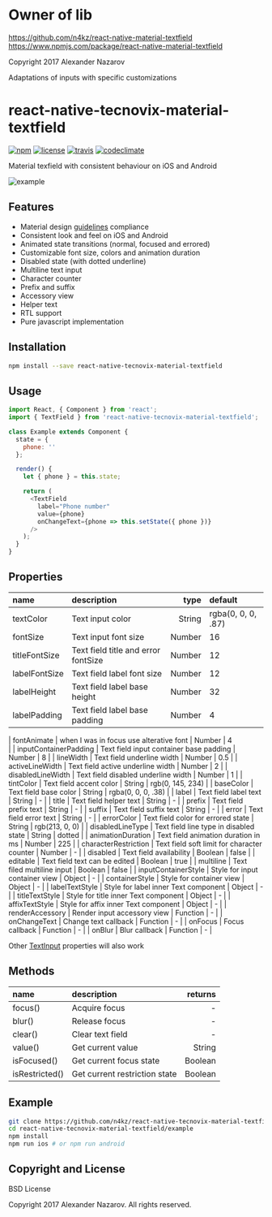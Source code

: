 [npm-badge]: https://img.shields.io/npm/v/react-native-material-textfield.svg?colorB=ff6d00
[npm-url]: https://www.npmjs.com/package/react-native-tecnovix-material-textfield
[license-badge]: https://img.shields.io/npm/l/react-native-material-textfield.svg?colorB=448aff
[license-url]: https://raw.githubusercontent.com/n4kz/react-native-material-textfield/master/license.txt
[travis-badge]: https://api.travis-ci.org/n4kz/react-native-material-textfield.svg?branch=master
[travis-url]: https://travis-ci.org/n4kz/react-native-material-textfield?branch=master
[codeclimate-badge]: https://img.shields.io/codeclimate/maintainability/n4kz/react-native-material-textfield.svg
[codeclimate-url]: https://codeclimate.com/github/n4kz/react-native-material-textfield
[example-url]: https://cloud.githubusercontent.com/assets/2055622/24325711/eaa4ff08-11af-11e7-8550-2504c1580979.gif
[rn-textinput]: https://facebook.github.io/react-native/docs/textinput.html#props
[md-textfield]: https://material.io/guidelines/components/text-fields.html

# Owner of lib

https://github.com/n4kz/react-native-material-textfield
https://www.npmjs.com/package/react-native-material-textfield

Copyright 2017 Alexander Nazarov

Adaptations of inputs with specific customizations

# react-native-tecnovix-material-textfield

[![npm][npm-badge]][npm-url]
[![license][license-badge]][license-url]
[![travis][travis-badge]][travis-url]
[![codeclimate][codeclimate-badge]][codeclimate-url]

Material texfield with consistent behaviour on iOS and Android

![example][example-url]

## Features

- Material design [guidelines][md-textfield] compliance
- Consistent look and feel on iOS and Android
- Animated state transitions (normal, focused and errored)
- Customizable font size, colors and animation duration
- Disabled state (with dotted underline)
- Multiline text input
- Character counter
- Prefix and suffix
- Accessory view
- Helper text
- RTL support
- Pure javascript implementation

## Installation

```bash
npm install --save react-native-tecnovix-material-textfield
```

## Usage

```javascript
import React, { Component } from 'react';
import { TextField } from 'react-native-tecnovix-material-textfield';

class Example extends Component {
  state = {
    phone: ''
  };

  render() {
    let { phone } = this.state;

    return (
      <TextField
        label="Phone number"
        value={phone}
        onChangeText={phone => this.setState({ phone })}
      />
    );
  }
}
```

## Properties

| name          | description                         |   type | default            |
| :------------ | :---------------------------------- | -----: | :----------------- |
| textColor     | Text input color                    | String | rgba(0, 0, 0, .87) |
| fontSize      | Text input font size                | Number | 16                 |
| titleFontSize | Text field title and error fontSize | Number | 12                 |
| labelFontSize | Text field label font size          | Number | 12                 |
| labelHeight   | Text field label base height        | Number | 32                 |
| labelPadding  | Text field label base padding       | Number | 4                  |

| fontAnimate | when I was in focus use alterative font | Number | 4  
 |
| inputContainerPadding | Text field input container base padding | Number | 8 |
| lineWidth | Text field underline width | Number | 0.5 |
| activeLineWidth | Text field active underline width | Number | 2 |
| disabledLineWidth | Text field disabled underline width | Number | 1 |
| tintColor | Text field accent color | String | rgb(0, 145, 234) |
| baseColor | Text field base color | String | rgba(0, 0, 0, .38) |
| label | Text field label text | String | - |
| title | Text field helper text | String | - |
| prefix | Text field prefix text | String | - |
| suffix | Text field suffix text | String | - |
| error | Text field error text | String | - |
| errorColor | Text field color for errored state | String | rgb(213, 0, 0) |
| disabledLineType | Text field line type in disabled state | String | dotted |
| animationDuration | Text field animation duration in ms | Number | 225 |
| characterRestriction | Text field soft limit for character counter | Number | - |
| disabled | Text field availability | Boolean | false |
| editable | Text field text can be edited | Boolean | true |
| multiline | Text filed multiline input | Boolean | false |
| inputContainerStyle | Style for input container view | Object | - |
| containerStyle | Style for container view | Object | - |
| labelTextStyle | Style for label inner Text component | Object | - |
| titleTextStyle | Style for title inner Text component | Object | - |
| affixTextStyle | Style for affix inner Text component | Object | - |
| renderAccessory | Render input accessory view | Function | - |
| onChangeText | Change text callback | Function | - |
| onFocus | Focus callback | Function | - |
| onBlur | Blur callback | Function | - |

Other [TextInput][rn-textinput] properties will also work

## Methods

| name           | description                   | returns |
| :------------- | :---------------------------- | ------: |
| focus()        | Acquire focus                 |       - |
| blur()         | Release focus                 |       - |
| clear()        | Clear text field              |       - |
| value()        | Get current value             |  String |
| isFocused()    | Get current focus state       | Boolean |
| isRestricted() | Get current restriction state | Boolean |

## Example

```bash
git clone https://github.com/n4kz/react-native-tecnovix-material-textfield
cd react-native-tecnovix-material-textfield/example
npm install
npm run ios # or npm run android
```

## Copyright and License

BSD License

Copyright 2017 Alexander Nazarov. All rights reserved.
